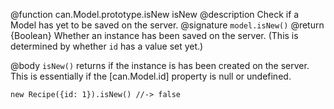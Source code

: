 @function can.Model.prototype.isNew isNew
@description Check if a Model has yet to be saved on the server.
@signature `model.isNew()`
@return {Boolean} Whether an instance has been saved on the server.
(This is determined by whether `id` has a value set yet.)

@body
`isNew()` returns if the instance is has been created
on the server. This is essentially if the [can.Model.id]
property is null or undefined.

    new Recipe({id: 1}).isNew() //-> false